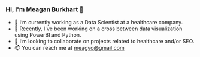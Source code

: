 ### Hi, I'm Meagan Burkhart 👋


- 🔭 I’m currently working as a Data Scientist at a healthcare company.
- 🌱 Recently, I've been working on a cross between data visualization using PowerBI and Python.
- 👯 I’m looking to collaborate on projects related to healthcare and/or SEO.
- 📫 You can reach me at meagvo@gmail.com

